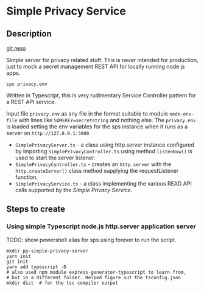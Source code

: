 ﻿# Simple Privacy Service

## Description

[git repo](https://github.com/ppainter1958/pp-simple-privacy-server)

Simple server for privacy related stuff. This is never intended for production, just to mock a secret management REST API for locally running node js apps.

`sps privacy.env`

Written in Typescript, this is very rudimentary Service Controller pattern for a REST API service.

Input file `privacy.env` as any file in the format suitable to module `node-env-file` with lines like `SOMEKEY=secretstring` and nothing else. The `privacy.env` is loaded setting the env variables for the sps instance when it runs as a server on `http://127.0.0.1:3000`.


* `SimplePrivacyServer.ts` - a class using http.server instance configured by importing `SimplePrivacyController.ts` using method `listenNow()` is used to start the server listener.
* `SimplePrivacyController.ts` - creates an `http.server` with the `http.createServer()` class method supplying the requestListener function.
* `SimplePrivacyService.ts` - a class implementing the various READ API calls supported by the *Simple Privacy Service*.

## Steps to create

### Using simple Typescript node.js http.server application server

TODO: show powershell alias for sps using forever to run the script.

```
mkdir pp-simple-privacy-server
yarn init
git init
yarn add typescript -D
# also used npm module express-generator-typescript to learn from,
# but in a different folder. Helped figure out the tsconfig.json
mkdir dist  # for the tsc compiler output
```
